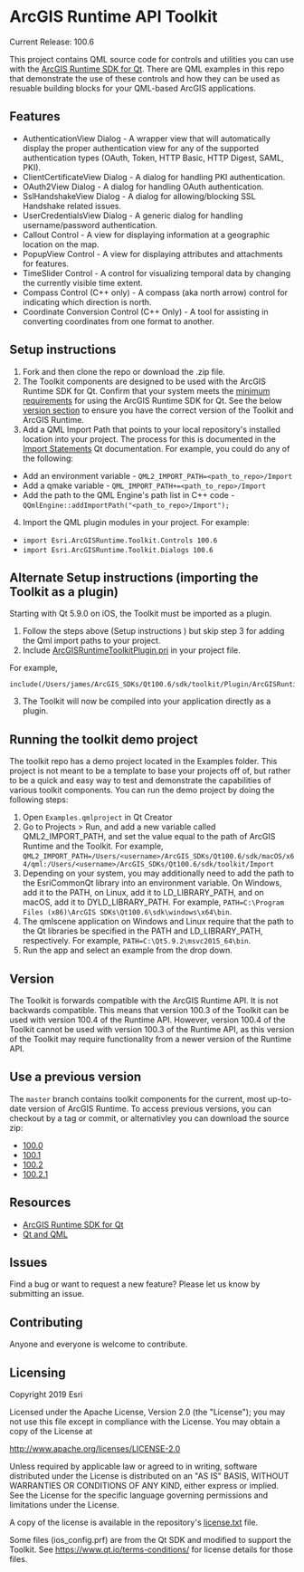 ArcGIS Runtime API Toolkit
==========================

Current Release: 100.6

This project contains QML source code for controls and utilities you can use with the [ArcGIS Runtime SDK for Qt](http://developers.arcgis.com/qt). There are QML examples in this repo that demonstrate the use of these controls and how they can be used as resuable building blocks for your QML-based ArcGIS applications.

## Features
- AuthenticationView Dialog - A wrapper view that will automatically display the proper authentication view for any of the supported authentication types (OAuth, Token, HTTP Basic, HTTP Digest, SAML, PKI).
- ClientCertificateView Dialog - A dialog for handling PKI authentication.
- OAuth2View Dialog - A dialog for handling OAuth authentication.
- SslHandshakeView Dialog - A dialog for allowing/blocking SSL Handshake related issues.
- UserCredentialsView Dialog - A generic dialog for handling username/password authentication.
- Callout Control - A view for displaying information at a geographic location on the map.
- PopupView Control - A view for displaying attributes and attachments for features.
- TimeSlider Control - A control for visualizing temporal data by changing the currently visible time extent.
- Compass Control (C++ only) - A compass (aka north arrow) control for indicating which direction is north.
- Coordinate Conversion Control (C++ Only) - A tool for assisting in converting coordinates from one format to another.

## Setup instructions 

1. Fork and then clone the repo or download the .zip file.
2. The Toolkit components are designed to be used with the ArcGIS Runtime SDK for Qt. Confirm that your system meets the [minimum requirements](https://developers.arcgis.com/qt/latest/qml/guide/arcgis-runtime-sdk-for-qt-system-requirements.htm) for using the ArcGIS Runtime SDK for Qt. See the below [version section](#version) to ensure you have the correct version of the Toolkit and ArcGIS Runtime.
3. Add a QML Import Path that points to your local repository's installed location into your project. The process for this is documented in the [Import Statements](http://doc.qt.io/qt-5/qtqml-syntax-imports.html#qml-import-path) Qt documentation. For example, you could do any of the following:
  - Add an environment variable - `QML2_IMPORT_PATH=<path_to_repo>/Import`
  - Add a qmake variable - `QML_IMPORT_PATH+=<path_to_repo>/Import`
  - Add the path to the QML Engine's path list in C++ code - `QQmlEngine::addImportPath("<path_to_repo>/Import");`
4. Import the QML plugin modules in your project. For example:
  - `import Esri.ArcGISRuntime.Toolkit.Controls 100.6`
  - `import Esri.ArcGISRuntime.Toolkit.Dialogs 100.6`

## Alternate Setup instructions (importing the Toolkit as a plugin)

Starting with Qt 5.9.0 on iOS, the Toolkit must be imported as a plugin.

1. Follow the steps above (Setup instructions ) but skip step 3 for adding the Qml import paths to your project.
2. Include [ArcGISRuntimeToolkitPlugin.pri](Plugin/ArcGISRuntimeToolkitPlugin.pri) in your project file.

For example, 
```qmake 
include(/Users/james/ArcGIS_SDKs/Qt100.6/sdk/toolkit/Plugin/ArcGISRuntimeToolkitPlugin.pri)
```

3. The Toolkit will now be compiled into your application directly as a plugin.

## Running the toolkit demo project
The toolkit repo has a demo project located in the Examples folder. This project is not meant to be a template to base your projects off of, but rather to be a quick and easy way to test and demonstrate the capabilities of various toolkit components. You can run the demo project by doing the following steps:

1. Open `Examples.qmlproject` in Qt Creator
2. Go to Projects > Run, and add a new variable called QML2_IMPORT_PATH, and set the value equal to the path of ArcGIS Runtime and the Toolkit. For example, `QML2_IMPORT_PATH=/Users/<username>/ArcGIS_SDKs/Qt100.6/sdk/macOS/x64/qml:/Users/<username>/ArcGIS_SDKs/Qt100.6/sdk/toolkit/Import`
3. Depending on your system, you may additionally need to add the path to the EsriCommonQt library into an environment variable. On Windows, add it to the PATH, on Linux, add it to LD_LIBRARY_PATH, and on macOS, add it to DYLD_LIBRARY_PATH. For example, `PATH=C:\Program Files (x86)\ArcGIS SDKs\Qt100.6\sdk\windows\x64\bin`.
4. The qmlscene application on Windows and Linux require that the path to the Qt libraries be specified in the PATH and LD_LIBRARY_PATH, respectively. For example, `PATH=C:\Qt5.9.2\msvc2015_64\bin`.
5. Run the app and select an example from the drop down.

## Version
The Toolkit is forwards compatible with the ArcGIS Runtime API. It is not backwards compatible. This means that version 100.3 of the Toolkit can be used with version 100.4 of the Runtime API. However, version 100.4 of the Toolkit cannot be used with version 100.3 of the Runtime API, as this version of the Toolkit may require functionality from a newer version of the Runtime API.

## Use a previous version
The `master` branch contains toolkit components for the current, most up-to-date version of ArcGIS Runtime. To access previous versions, you can checkout by a tag or commit, or alternativley you can download the source zip:

- [100.0](https://github.com/Esri/arcgis-runtime-toolkit-qt/releases/tag/1529)
- [100.1](https://github.com/Esri/arcgis-runtime-toolkit-qt/releases/tag/1744)
- [100.2](https://github.com/Esri/arcgis-runtime-toolkit-qt/releases/tag/1912)
- [100.2.1](https://github.com/Esri/arcgis-runtime-toolkit-qt/releases/tag/100.2.1)

## Resources

* [ArcGIS Runtime SDK for Qt](https://developers.arcgis.com/qt/)
* [Qt and QML](http://www.qt.io/)

## Issues

Find a bug or want to request a new feature?  Please let us know by submitting an issue.

## Contributing

Anyone and everyone is welcome to contribute.

## Licensing
Copyright 2019 Esri

Licensed under the Apache License, Version 2.0 (the "License");
you may not use this file except in compliance with the License.
You may obtain a copy of the License at

http://www.apache.org/licenses/LICENSE-2.0

Unless required by applicable law or agreed to in writing, software
distributed under the License is distributed on an "AS IS" BASIS,
WITHOUT WARRANTIES OR CONDITIONS OF ANY KIND, either express or implied.
See the License for the specific language governing permissions and
limitations under the License.

A copy of the license is available in the repository's [license.txt](license.txt) file.

Some files (ios_config.prf) are from the Qt SDK and modified to support the Toolkit.
See https://www.qt.io/terms-conditions/ for license details for those files.
